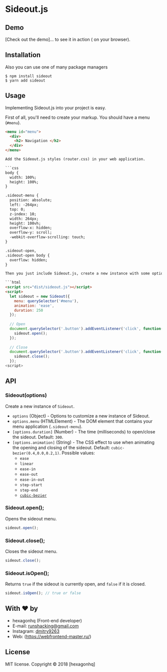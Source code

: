 # Sideout.js

## Demo

[Check out the demo]... to see it in action ( on your browser).

## Installation

Also you can use one of many package managers

	$ npm install sideout
	$ yarn add sideout
	
## Usage

Implementing Sideout.js into your project is easy.

First of all, you'll need to create your markup. You should have a menu (`#menu`).

```html
<menu id="menu">
  <div>
    <h2> Navigation </h2>
  </div>
</menu>

Add the Sideout.js styles (router.css) in your web application.

```css
body {
  width: 100%;
  height: 100%;
}

.sideout-menu {
  position: absolute;
  left: -264px;
  top: 0;
  z-index: 10;
  width: 264px;
  height: 100vh;
  overflow-x: hidden;
  overflow-y: scroll;
  -webkit-overflow-scrolling: touch;
}

.sideout-open,
.sideout-open body {
  overflow: hidden;
}

Then you just include Sideout.js, create a new instance with some options

```html
<script src="dist/sideout.js"></script>
<script>
  let sideout = new Sideout({
    menu: querySelector('#menu'),
    animation: 'ease',
    duration: 250
  });
  
  // Open
  document.querySelector('.button').addEventListener('click', function() {
    sideout.open();
  });
  
  // Close
  document.querySelector('.button').addEventListener('click', function() {
    sideout.close();
  });
<script>
```

## API

### Sideout(options)

Create a new instance of `Sideout`.

- `options` (Object) - Options to customize a new instance of Sideout.
- `options.menu` (HTMLElement) - The DOM element that contains your menu application (`.sideout-menu`).
- `[options.duration]` (Number) - The time (milliseconds) to open/close the sideout. Default: `300`.
- `[options.animation]` (String) - The CSS effect to use when animating the opening and closing of the sideout. Default: `cubic-bezier(0.4,0.0,0.2,1)`. Possible values:
	- `ease`
    - `linear`
    - `ease-in`
    - `ease-out`
    - `ease-in-out`
    - `step-start`
    - `step-end`
    - [`cubic-bezier`](http://cubic-bezier.com/)

### Sideout.open();
Opens the sideout menu.

```js
sideout.open();
```

### Sideout.close();
Closes the sideout menu.

```js
sideout.close();
```

### Sideout.isOpen();
Returns `true` if the sideout is currently open, and `false` if it is closed.

```js
sideout.isOpen(); // true or false
```

## With :heart: by
- hexagonhq (Front-end developer)
- E-mail: [runshacking@gmail.com](mailto:runshacking@gmail.com)
- Instagram: [dmitry9263](https://www.instagram.com/dmitry9263/)
- Web: (https://webfrontend-master.ru/)

## License
MIT license. Copyright © 2018 [hexagonhq]




















